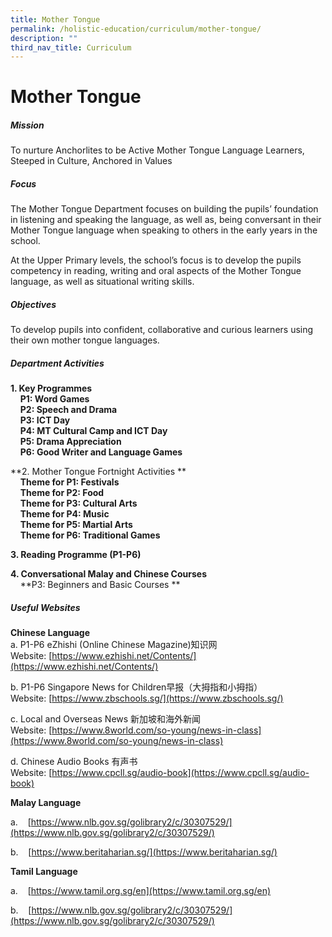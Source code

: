 ```yaml
---
title: Mother Tongue
permalink: /holistic-education/curriculum/mother-tongue/
description: ""
third_nav_title: Curriculum
---
```

Mother Tongue
=============
##### Mission 
To nurture Anchorlites to be Active Mother Tongue Language Learners, Steeped in Culture, Anchored in Values
##### Focus
The Mother Tongue Department focuses on building the pupils’ foundation in listening and speaking the language, as well as, being conversant in their Mother Tongue language when speaking to others in the early years in the school.


At the Upper Primary levels, the school’s focus is to develop the pupils competency in reading, writing and oral aspects of the Mother Tongue language, as well as situational writing skills.

  
##### Objectives

To develop pupils into confident, collaborative and curious learners using their own mother tongue languages.


##### Department Activities

**1\. Key Programmes**<br>
 &nbsp; &nbsp; **P1: Word Games**<br>
 &nbsp; &nbsp; **P2: Speech and Drama**<br>
 &nbsp; &nbsp; **P3: ICT Day**&nbsp;<br>
 &nbsp; &nbsp; **P4: MT Cultural Camp and ICT Day**<br> 
 &nbsp; &nbsp; **P5: Drama Appreciation**<br>
 &nbsp; &nbsp; **P6: Good Writer and Language Games**

**2\. Mother Tongue Fortnight Activities **<br>
&nbsp; &nbsp; **Theme for P1: Festivals**<br>
&nbsp; &nbsp; **Theme for P2: Food**<br>
&nbsp; &nbsp; **Theme for P3: Cultural Arts**<br>
&nbsp; &nbsp; **Theme for P4: Music**<br>
&nbsp; &nbsp; **Theme for P5: Martial Arts**<br>
&nbsp; &nbsp; **Theme for P6: Traditional Games**

**3\. Reading Programme (P1-P6)**

**4\. Conversational Malay and Chinese Courses**<br>
&nbsp; &nbsp; **P3: Beginners and Basic Courses **

##### Useful Websites

**Chinese Language**<br>
a. P1-P6 eZhishi (Online Chinese Magazine)知识网<br>
Website:&nbsp;[https://www.ezhishi.net/Contents/](https://www.ezhishi.net/Contents/)

b. P1-P6 Singapore News for Children早报（大拇指和小拇指）<br>
Website:&nbsp;[https://www.zbschools.sg/](https://www.zbschools.sg/)

c. Local and Overseas News 新加坡和海外新闻<br> Website:&nbsp;[https://www.8world.com/so-young/news-in-class](https://www.8world.com/so-young/news-in-class)

 d. Chinese Audio Books 有声书<br> 
 Website:&nbsp;[https://www.cpcll.sg/audio-book](https://www.cpcll.sg/audio-book)

  

**Malay Language**

  

a.&nbsp; &nbsp;&nbsp;[https://www.nlb.gov.sg/golibrary2/c/30307529/](https://www.nlb.gov.sg/golibrary2/c/30307529/)

b.&nbsp; &nbsp;&nbsp;[https://www.beritaharian.sg/](https://www.beritaharian.sg/)

  

  

**Tamil Language**

  

a.&nbsp; &nbsp;&nbsp;[https://www.tamil.org.sg/en](https://www.tamil.org.sg/en)

b.&nbsp; &nbsp;&nbsp;[https://www.nlb.gov.sg/golibrary2/c/30307529/](https://www.nlb.gov.sg/golibrary2/c/30307529/)